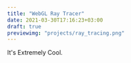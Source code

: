 ```yaml
---
title: "WebGL Ray Tracer"
date: 2021-03-30T17:16:23+03:00
draft: true
previewimg: "projects/ray_tracing.png"
---
```


It's Extremely Cool.